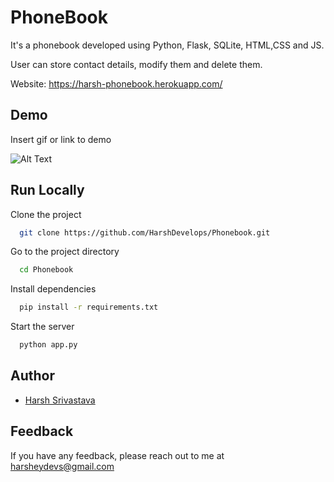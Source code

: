 
# PhoneBook

It's a phonebook developed using Python, Flask, SQLite, HTML,CSS and JS.

User can store contact details, modify them and delete them.

Website: https://harsh-phonebook.herokuapp.com/


## Demo

Insert gif or link to demo

![Alt Text](https://github.com/HarshDevelops/Phonebook/blob/main/static/Animation.gif)
## Run Locally

Clone the project

```bash
  git clone https://github.com/HarshDevelops/Phonebook.git
```

Go to the project directory

```bash
  cd Phonebook
```

Install dependencies

```bash
  pip install -r requirements.txt
```

Start the server

```bash
  python app.py
```


## Author

- [Harsh Srivastava](https://github.com/HarshDevelops)


## Feedback

If you have any feedback, please reach out to me at harsheydevs@gmail.com

